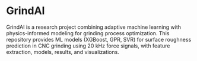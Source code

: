 # GrindAI
GrindAI is a research project combining adaptive machine learning with physics-informed modeling for grinding process optimization. This repository provides ML models (XGBoost, GPR, SVR) for surface roughness prediction in CNC grinding using 20 kHz force signals, with feature extraction, models, results, and visualizations.
